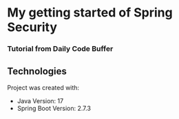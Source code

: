 # My getting started of Spring Security
### Tutorial from Daily Code Buffer

## Technologies
Project was created with:
* Java Version: 17
* Spring Boot Version: 2.7.3
